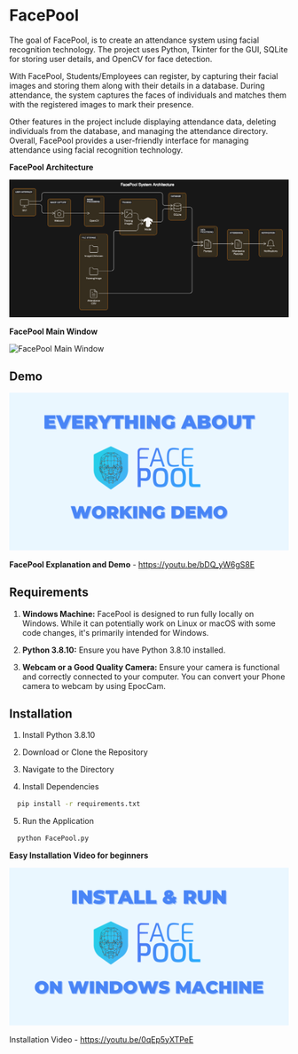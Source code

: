 
# FacePool

The goal of FacePool, is to create an attendance system using facial recognition technology. The project uses Python, Tkinter for the GUI, SQLite for storing user details, and OpenCV for face detection.

With FacePool, Students/Employees can register, by capturing their facial images and storing them along with their details in a database. During attendance, the system captures the faces of individuals and matches them with the registered images to mark their presence.

Other features in the project include displaying attendance data, deleting individuals from the database, and managing the attendance directory. Overall, FacePool provides a user-friendly interface for managing attendance using facial recognition technology.

**FacePool Architecture**

![FacePool Architecture](https://github.com/AkshayAnuOnline/FacePool/blob/main/FacePool%20Docs/FacePool%20Architecture.png?raw=true)


**FacePool Main Window**

![FacePool Main Window](https://github.com/AkshayAnuOnline/FacePool/blob/main/FacePool%20Docs/FacePool%20Main%20Window.png?raw=true)



## Demo

[![FacePool Explanation and Demo](https://github.com/AkshayAnuOnline/FacePool/blob/main/FacePool%20Docs/FacePool%20Demo.png?raw=true)](https://youtu.be/bDQ_yW6gS8E) 

**FacePool Explanation and Demo** - https://youtu.be/bDQ_yW6gS8E
## Requirements

1. **Windows Machine:** FacePool is designed to run fully locally on Windows. While it can potentially work on Linux or macOS with some code changes, it's primarily intended for Windows.

2. **Python 3.8.10:** Ensure you have Python 3.8.10 installed. 

3. **Webcam or a Good Quality Camera:** Ensure your camera is functional and correctly connected to your computer. You can convert your Phone camera to webcam by using EpocCam. 
## Installation

1. Install Python 3.8.10

2. Download or Clone the Repository

3. Navigate to the Directory

4. Install Dependencies

```bash
  pip install -r requirements.txt
```

5. Run the Application

```bash
  python FacePool.py
```

**Easy Installation Video for beginners** 

[![Easy Installation Video for beginners](https://github.com/AkshayAnuOnline/FacePool/blob/main/FacePool%20Docs/Install%20and%20Run%20FacePool.png?raw=true)](https://youtu.be/0qEp5yXTPeE) 

Installation Video - https://youtu.be/0qEp5yXTPeE
